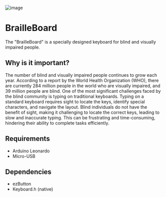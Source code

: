 ![image](https://user-images.githubusercontent.com/59985928/235306783-f83f5a02-353c-4997-9025-8fb17cb0221c.png)

# BrailleBoard
The "BrailleBoard" is a specially designed keyboard for blind and visually impaired people. 

## Why is it important?

The number of blind and visually impaired people continues to grow each year. According to a report by the World Health Organization (WHO), there are currently 284 million people in the world who are visually impaired, and 39 million people are blind.
One of the most significant challenges faced by the blind community is typing on traditional keyboards. Typing on a standard keyboard requires sight to locate the keys, identify special characters, and navigate the layout. Blind individuals do not have the benefit of sight, making it challenging to locate the correct keys, leading to slow and inaccurate typing. This can be frustrating and time-consuming, hindering their ability to complete tasks efficiently.

## Requirements
- Arduino Leonardo
- Micro-USB

## Dependencies
- ezButton
- Keyboard.h (native)

